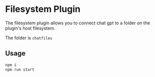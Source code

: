 # Filesystem Plugin

The filesystem plugin allows you to connect chat gpt to a folder on the plugin's host filesystem.

The folder is `chatfiles`

## Usage

```bash
npm i
npm run start
```
